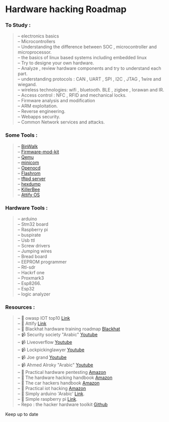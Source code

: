 # Hardware hacking Roadmap 

### To Study :  
  >–	 electronics basics  
  –	Microcontrollers  
  –	Understanding the difference between SOC , microcontroller and microprocessor.  
  –	the basics of linux based systems including embedded linux   
  –	Try to designe your own hardware.  
  –	Analyze , review hardware components  and try to understand each part.  
  –	understanding protocols : CAN , UART , SPI , I2C , JTAG , 1wire and wiegand.  
  –	wireless technologies: wifi , bluetooth. BLE , zigbee , lorawan and IR.  
  –	Access control : NFC , RFID and mechanical locks.  
  –	Firmware analysis and modification    
  –	ARM exploitation.  
  –	Reverse engineering.   
  –	Webapps security.  
  –	Common Network services and attacks.  


###	Some Tools :  
  >–	[BinWalk](https://github.com/ReFirmLabs/binwalk)  
  –	[Firmware-mod-kit](https://github.com/rampageX/firmware-mod-kit)  
  –	[Qemu](https://www.qemu.org/)  
  –	[minicom](https://linux.die.net/man/1/minicom)  
  –	[Openocd](https://openocd.org/)  
  –	[Flashrom](https://www.flashrom.org/Flashrom)  
  –	[tftpd server](https://www.tftp-server.com/tftp-download.html)  
  –	[hexdump](https://man7.org/linux/man-pages/man1/hexdump.1.html)  
  –	[KillerBee](https://github.com/riverloopsec/killerbee)  
  –	[Attify OS](https://github.com/adi0x90/attifyos)  

###	Hardware Tools :  
  >–	arduino  
  –	Stm32 board  
  –	Raspberry pi  
  –	buspirate  
  –	Usb ttl  
  –	Screw drivers  
  –	Jumping wires  
  –	Bread board  
  –	EEPROM programmer  
  –	Rtl-sdr  
  –	Hackrf one  
  –	Proxmark3  
  –	Esp8266.  
  –	Esp32  
  –	logic analyzer  

###	Resources :  
  >– 🔗 owasp IOT top10 [Link](https://owasp.org/www-project-internet-of-things/)  
  – 🔗 Attify [Link](https://www.attify.com/)  
  – 🔗 Blackhat hardware training roadmap [Blackhat](https://securinghardware.com/articles/BlackHat-Hardware-Training-Roadmap/)  
  –	📹 Security society "Arabic" [Youtube](https://www.youtube.com/channel/UC05zDAuBayVZqhQi4jyz1pQ?app=desktop)  
  –	📹 Liveoverflow [Youtube](https://www.youtube.com/c/LiveOverflow)  
  –	📹 Lockpickinglawyer [Youtube](https://www.youtube.com/c/lockpickinglawyer)  
  –	📹 Joe grand [Youtube](https://www.youtube.com/c/JoeGrand)  
  – 📹 Ahmed Alroky "Arabic" [Youtube](https://www.youtube.com/c/ahmedalroky)  
  –	📙 Practical hardware pentesting [Amazon](https://www.amazon.com/Practical-Hardware-Pentesting-attacking-protecting/dp/1789619130)  
  –	📙 The hardware hacking handbook [Amazon](https://www.amazon.com/Hardware-Hacking-Handbook-Breaking-Embedded-ebook/dp/B077WZBFYL)  
  –	📙 The car hackers handbook [Amazon](https://www.amazon.com/Car-Hackers-Handbook-Penetration-Tester/dp/1593277032)  
  –	📙 Practical iot hacking [Amazon](https://www.amazon.com/Practical-IoT-Hacking-Fotios-Chantzis-ebook/dp/B085BVVSN6)  
  –	📙 Simply arduino  'Arabic'  [Link](http://simplyarduino.com/%D9%83%D8%AA%D8%A7%D8%A8-%D8%A7%D8%B1%D8%AF%D9%88%D9%8A%D9%86%D9%88-%D8%A8%D8%A8%D8%B3%D8%A7%D8%B7%D8%A9/).  
  –	📙 Simple raspberry pi [Link](http://simplyarduino.com/%d8%b3%d9%84%d8%b3%d9%84%d8%a9-%d9%83%d8%aa%d8%a8-%d8%aa%d8%b9%d9%84%d9%85-%d8%a8%d8%a8%d8%b3%d8%a7%d8%b7%d8%a9/).  
  –	Repo : the hacker hardware toolkit [Github](https://github.com/yadox666/The-Hackers-Hardware-Toolkit)  
  
  
Keep up to date  
